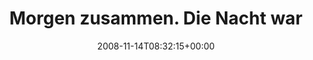 ---
retweeted: false
source: <a href="http://twitter.com" rel="nofollow">Twitter Web Client</a>
entities:
  hashtags:
  - text: coffee
    indices:
    - '56'
    - '63'
  symbols: []
  user_mentions: []
  urls: []
display_text_range:
- '0'
- '63'
favorite_count: '0'
id_str: '1005177839'
truncated: false
retweet_count: '0'
id: '1005177839'
created_at: Fri Nov 14 08:32:15 +0000 2008
favorited: false
full_text: 'Morgen zusammen. Die Nacht war mal wieder viel zu kurz. #coffee'
lang: de
tags:
- coffee
- pesos:twitter
date: '2008-11-14T08:32:15+00:00'
src: https://twitter.com/bascht/status/1005177839
original_url: https://twitter.com/bascht/status/1005177839
type: twitter_tweet
text: 'Morgen zusammen. Die Nacht war mal wieder viel zu kurz. #coffee'
title: 'Morgen zusammen. Die Nacht war '

---